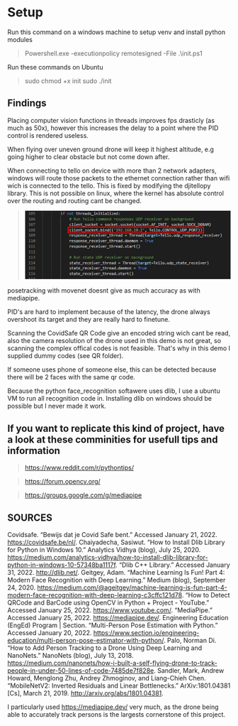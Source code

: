 # Setup

Run this command on a windows machine to setup venv and install python modules

>Powershell.exe -executionpolicy remotesigned -File  .\init.ps1

Run these commands on Ubuntu
>sudo chmod +x init
>sudo ./init

## Findings

Placing computer vision functions in threads improves fps drasticly (as much as 50x), 
however this increases the delay to a point where the PID control is rendered useless.

When flying over uneven ground drone will keep it highest altitude, e.g going higher to clear obstacle but not come down after.

When connecting to tello on device with more than 2 network adapters, windows will route those packets to the ethernet connection rather than wifi wich is connected to the tello.
This is fixed by modifying the djitellopy library. This is not possible on linux, where the kernel has absolute control over the routing and routing cant be changed.

>![bind socket image](https://raw.githubusercontent.com/Tuur123/ResearchProject/main/docs/bind_socket.png)

posetracking with movenet doesnt give as much accuracy as with mediapipe.

PID's are hard to implement because of the latency, the drone always overshoot its target and they are really hard to finetune.

Scanning the CovidSafe QR Code give an encoded string wich cant be read, also the camera resolution of the drone used in this demo is not great, so scanning the complex offical codes is not feasible. That's why in this demo I supplied dummy codes (see QR folder).

If someone uses phone of someone else, this can be detected because there will be 2 faces with the same qr code.

Because the python face_recognition softawere uses dlib, I use a ubuntu VM to run all recognition code in. Installing dlib on windows should be possible but I never made it work.

## If you want to replicate this kind of project, have a look at these comminities for usefull tips and information
>https://www.reddit.com/r/pythontips/

>https://forum.opencv.org/

>https://groups.google.com/g/mediapipe



## SOURCES

Covidsafe. “Bewijs dat je Covid Safe bent.” Accessed January 21, 2022. https://covidsafe.be/nl/.
Chaiyadecha, Sasiwut. “How to Install Dlib Library for Python in Windows 10.” Analytics Vidhya (blog), July 25, 2020. https://medium.com/analytics-vidhya/how-to-install-dlib-library-for-python-in-windows-10-57348ba1117f.
“Dlib C++ Library.” Accessed January 31, 2022. http://dlib.net/.
Geitgey, Adam. “Machine Learning Is Fun! Part 4: Modern Face Recognition with Deep Learning.” Medium (blog), September 24, 2020. https://medium.com/@ageitgey/machine-learning-is-fun-part-4-modern-face-recognition-with-deep-learning-c3cffc121d78.
“How to Detect QRCode and BarCode using OpenCV in Python + Project - YouTube.” Accessed January 25, 2022. https://www.youtube.com/.
“MediaPipe.” Accessed January 25, 2022. https://mediapipe.dev/.
Engineering Education (EngEd) Program | Section. “Multi-Person Pose Estimation with Python.” Accessed January 20, 2022. https://www.section.io/engineering-education/multi-person-pose-estimator-with-python/.
Palo, Norman Di. “How to Add Person Tracking to a Drone Using Deep Learning and NanoNets.” NanoNets (blog), July 13, 2018. https://medium.com/nanonets/how-i-built-a-self-flying-drone-to-track-people-in-under-50-lines-of-code-7485de7f828e.
Sandler, Mark, Andrew Howard, Menglong Zhu, Andrey Zhmoginov, and Liang-Chieh Chen. “MobileNetV2: Inverted Residuals and Linear Bottlenecks.” ArXiv:1801.04381 [Cs], March 21, 2019. http://arxiv.org/abs/1801.04381.

I particularly used https://mediapipe.dev/ very much, as the drone being able to accurately track persons is the largests cornerstone of this project.
